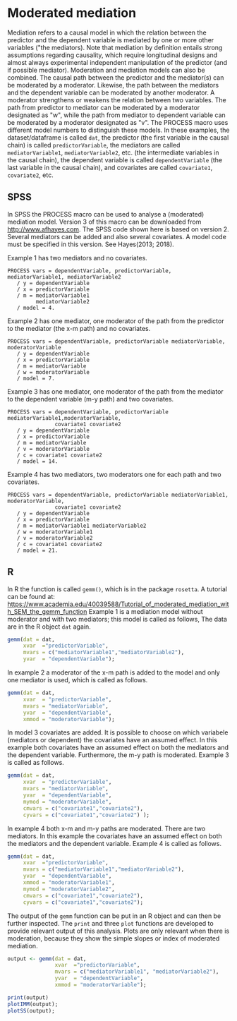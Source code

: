 # Moderated mediation

Mediation refers to a causal model in which the relation between the predictor and the dependent variable is mediated by one or more other variables ("the mediators). Note that mediation by definition entails strong assumptions regarding causality, which require longitudinal designs and almost always experimental independent manipulation of the predictor (and if possible mediator). 
Moderation and mediation models can also be combined. The causal path between the predictor and the mediator(s) can be moderated by a moderator. Likewise, the path between the mediators and the dependent variable can be moderated by another moderator. A moderator strengthens or weakens the relation between two variables.
The path from predictor to mediator can be moderated by a moderator designated as "w", while the path from mediator to dependent variable can be moderated by a moderator designated as "v". The PROCESS macro uses different model numbers to distinguish these models.
In these examples, the dataset/dataframe is called `dat`, the predictor (the first variable in the causal chain) is called `predictorVariable`, the mediators are called `mediatorVariable1`, `mediatorVariable2`, etc. (the intermediate variables in the causal chain), the dependent variable is called `dependentVariable` (the last variable in the causal chain), and covariates are called `covariate1`, `covariate2`, etc.

## SPSS

In SPSS the PROCESS macro can be used to analyse a (moderated) mediation model. Version 3 of this macro can be downloaded from http://www.afhayes.com. The SPSS code shown here is based on version 2. Several mediators can be added and also several covariates. A model code must be specified in this version. See Hayes(2013; 2018). 

Example 1 has two mediators and no covariates.

```
PROCESS vars = dependentVariable, predictorVariable, mediatorVariable1, mediatorVariable2
   / y = dependentVariable
   / x = predictorVariable
   / m = mediatorVariable1
         mediatorVariable2
   / model = 4.

```

Example 2 has one mediator, one moderator of the path from the predictor to the mediator (the x-m path) and no covariates.

```
PROCESS vars = dependentVariable, predictorVariable mediatorVariable, moderatorVariable
   / y = dependentVariable
   / x = predictorVariable
   / m = mediatorVariable 
   / w = moderatorVariable
   / model = 7.

```

Example 3 has one mediator, one moderator of the path from the mediator to the dependent variable (m-y path) and two covariates.

```
PROCESS vars = dependentVariable, predictorVariable mediatorVariable1,moderatorVariable, 
               covariate1 covariate2
   / y = dependentVariable 
   / x = predictorVariable 
   / m = mediatorVariable 
   / v = moderatorVariable
   / c = covariate1 covariate2
   / model = 14.

```

Example 4 has two mediators, two moderators one for each path and two covariates.

```
PROCESS vars = dependentVariable, predictorVariable mediatorVariable1, moderatorVariable, 
               covariate1 covariate2
   / y = dependentVariable 
   / x = predictorVariable 
   / m = mediatorVariable1 mediatorVariable2
   / w = moderatorVariable1
   / v = moderatorVariable2
   / c = covariate1 covariate2
   / model = 21.
```

## R

In R the function is called `gemm()`, which is in the package `rosetta`. A tutorial can be found at: https://www.academia.edu/40039588/Tutorial_of_moderated_mediation_with_SEM_the_gemm_function
Example 1 is a mediation model without moderator and with two mediators; this model is called as follows, The data are in the R object `dat` again.

```r
gemm(dat = dat, 
     xvar  ="predictorVariable", 
     mvars = c("mediatorVariable1","mediatorVariable2"), 
     yvar  = "dependentVariable");
```


In example 2 a moderator of the x-m path is added to the model and only one mediator is used, which is called as follows.

```r
gemm(dat = dat, 
     xvar  = "predictorVariable", 
     mvars = "mediatorVariable", 
     yvar  = "dependentVariable",
     xmmod = "moderatorVariable");
```

In model 3 covariates are added. It is possible to choose on which variabele (mediators or dependent) the covariates have an assumed effect. In this example both covariates have an assumed effect on both the mediators and the dependent variable. Furthermore, the m-y path is moderated. Example 3 is called as follows.

```r
gemm(dat = dat, 
     xvar  = "predictorVariable", 
     mvars = "mediatorVariable", 
     yvar  = "dependentVariable",
     mymod = "moderatorVariable",
     cmvars = c("covariate1","covariate2"),
     cyvars = c("covariate1","covariate2") );
```

In example 4 both x-m and m-y paths are moderated. There are two mediators. In this example the covariates have an assumed effect on both the mediators and the dependent variable. Example 4 is called as follows.

```r
gemm(dat = dat, 
     xvar  ="predictorVariable", 
     mvars = c("mediatorVariable1","mediatorVariable2"), 
     yvar  = "dependentVariable", 
     xmmod = "moderatorVariable1",
     mymod = "moderatorVariable2",
     cmvars = c("covariate1","covariate2"), 
     cyvars = c("covariate1","covariate2");
```

The output of the `gemm` function can be put in an R object and can then be further inspected. The `print` and three `plot` functions are developed to provide relevant output of this analysis. Plots are only relevant when there is moderation, because they show the simple slopes or index of moderated mediation.

```r
output <- gemm(dat = dat, 
               xvar  ="predictorVariable", 
               mvars = c("mediatorVariable1", "mediatorVariable2"), 
               yvar  = "dependentVariable",
               xmmod = "moderatorVariable");

print(output)
plotIMM(output);
plotSS(output);
```




